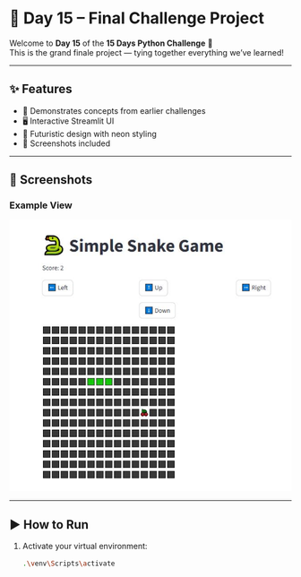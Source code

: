 
# 🚀 Day 15 – Final Challenge Project

Welcome to **Day 15** of the **15 Days Python Challenge** 🎉  
This is the grand finale project — tying together everything we’ve learned!

---

## ✨ Features
- 🎯 Demonstrates concepts from earlier challenges
- 🖥️ Interactive Streamlit UI
- 🌌 Futuristic design with neon styling
- 📸 Screenshots included

---

## 📸 Screenshots

### Example View
![Day 15 Screenshot 1](images/day15_screenshot1.jpeg)

---

## ▶️ How to Run

1. Activate your virtual environment:
   ```bash
   .\venv\Scripts\activate

